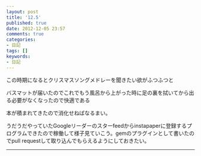 ```yaml
---
layout: post
title: '12.5'
published: true
date: 2012-12-05 23:57
comments: true
categories:
- 日記
tags: []
keywords:
- 日記
---
```

この時期になるとクリスマスソングメドレーを聞きたい欲がふつふつと

バスマットが届いたのでこれでもう風呂から上がった時に足の裏を拭いてから出る必要がなくなったので快適である

本が積まれてきたので消化せねばなるまい。

うだうだやっていたGoogleリーダーのスターfeedからinstapaperに登録するプログラムできたので稼働して様子見ていこう。gemのプラグインとして書いたのでpull requestして取り込んでもらえるようにしておきたい。

---

